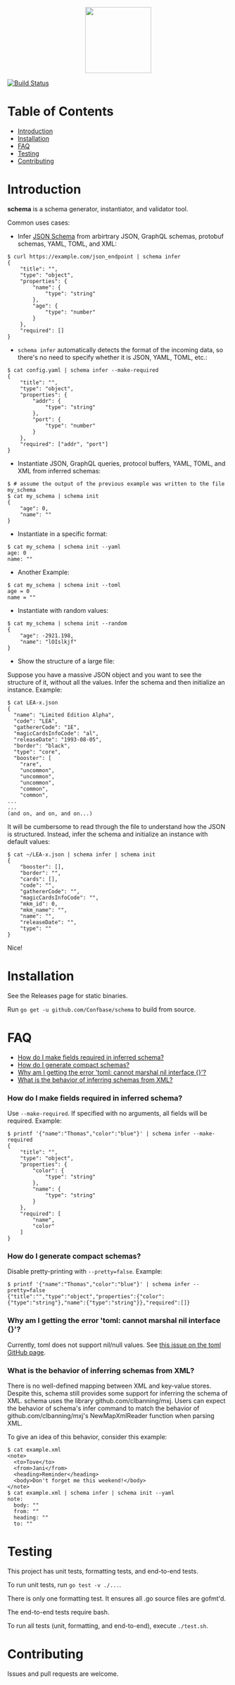 <p align="center">
    <img src="images/schema_logo_circle_transparent.png" width="150px" />
</p>

[![Build Status](https://travis-ci.org/Confbase/schema.svg?branch=master)](https://travis-ci.org/Confbase/schema)

# Table of Contents

* [Introduction](#introduction)
* [Installation](#installation)
* [FAQ](#faq)
* [Testing](#testing)
* [Contributing](#contributing)

# Introduction

**schema** is a schema generator, instantiator, and validator tool.

Common uses cases:

* Infer [JSON Schema](https://json-schema.org) from arbirtrary JSON,
GraphQL schemas, protobuf schemas, YAML, TOML, and XML:

```
$ curl https://example.com/json_endpoint | schema infer
{
    "title": "",
    "type": "object",
    "properties": {
        "name": {
            "type": "string"
        },
        "age": {
            "type": "number"
        }
    },
    "required": []
}
```

* `schema infer` automatically detects the format of the incoming data, so
there's no need to specify whether it is JSON, YAML, TOML, etc.:

```
$ cat config.yaml | schema infer --make-required
{
    "title": "",
    "type": "object",
    "properties": {
        "addr": {
            "type": "string"
        },
        "port": {
            "type": "number"
        }
    },
    "required": ["addr", "port"]
}
```

* Instantiate JSON, GraphQL queries, protocol buffers, YAML, TOML, and XML
from inferred schemas:

```
$ # assume the output of the previous example was written to the file my_schema
$ cat my_schema | schema init
{
    "age": 0,
    "name": ""
}
```

* Instantiate in a specific format:

```
$ cat my_schema | schema init --yaml
age: 0
name: ""
```

* Another Example:

```
$ cat my_schema | schema init --toml
age = 0
name = ""
```

* Instantiate with random values:

```
$ cat my_schema | schema init --random
{
    "age": -2921.198,
    "name": "lOIslkjf"
}
```

* Show the structure of a large file:

Suppose you have a massive JSON object and you want to see the structure of it,
without all the values. Infer the schema and then initialize an instance.
Example:

```
$ cat LEA-x.json
{
  "name": "Limited Edition Alpha",
  "code": "LEA",
  "gathererCode": "1E",
  "magicCardsInfoCode": "al",
  "releaseDate": "1993-08-05",
  "border": "black",
  "type": "core",
  "booster": [
    "rare",
    "uncommon",
    "uncommon",
    "uncommon",
    "common",
    "common",
...
...
(and on, and on, and on...)
```

It will be cumbersome to read through the file to understand how the JSON is
structured. Instead, infer the schema and initialize an instance with default
values:

```
$ cat ~/LEA-x.json | schema infer | schema init
{
    "booster": [],
    "border": "",
    "cards": [],
    "code": "",
    "gathererCode": "",
    "magicCardsInfoCode": "",
    "mkm_id": 0,
    "mkm_name": "",
    "name": "",
    "releaseDate": "",
    "type": ""
}
```

Nice!

# Installation

See the Releases page for static binaries.

Run `go get -u github.com/Confbase/schema` to build from source.

# FAQ

* [How do I make fields required in inferred schema?](#how-do-i-make-fields-required-in-inferred-schema)
* [How do I generate compact schemas?](#how-do-i-generate-compact-schemas)
* [Why am I getting the error 'toml: cannot marshal nil interface {}'?](#why-am-i-getting-the-error-toml-cannot-marshal-nil-interface-)
* [What is the behavior of inferring schemas from XML?](#what-is-the-behavior-of-inferring-schemas-from-xml)

### How do I make fields required in inferred schema?

Use `--make-required`. If specified with no arguments, all fields will be
required. Example:

```
$ printf '{"name":"Thomas","color":"blue"}' | schema infer --make-required
{
    "title": "",
    "type": "object",
    "properties": {
        "color": {
            "type": "string"
        },
        "name": {
            "type": "string"
        }
    },
    "required": [
        "name",
        "color"
    ]
}
```

### How do I generate compact schemas?

Disable pretty-printing with `--pretty=false`. Example:

```
$ printf '{"name":"Thomas","color":"blue"}' | schema infer --pretty=false
{"title":"","type":"object","properties":{"color":{"type":"string"},"name":{"type":"string"}},"required":[]}
```

### Why am I getting the error 'toml: cannot marshal nil interface {}'?

Currently, toml does not support nil/null values. See
[this issue on the toml GitHub page](https://github.com/toml-lang/toml/issues/30).

### What is the behavior of inferring schemas from XML?

There is no well-defined mapping between XML and key-value stores. Despite this,
schema still provides some support for inferring the schema of XML. schema uses
the library github.com/clbanning/mxj. Users can expect the behavior of schema's
infer command to match the behavior of github.com/clbanning/mxj's
NewMapXmlReader function when parsing XML.

To give an idea of this behavior, consider this example:

```
$ cat example.xml
<note>
  <to>Tove</to>
  <from>Jani</from>
  <heading>Reminder</heading>
  <body>Don't forget me this weekend!</body>
</note>
$ cat example.xml | schema infer | schema init --yaml
note:
  body: ""
  from: ""
  heading: ""
  to: ""
```

# Testing

This project has unit tests, formatting tests, and end-to-end tests.

To run unit tests, run `go test -v ./...`.

There is only one formatting test. It ensures all .go source files are gofmt'd.

The end-to-end tests require bash.

To run all tests (unit, formatting, and end-to-end), execute `./test.sh`.

# Contributing

Issues and pull requests are welcome.
